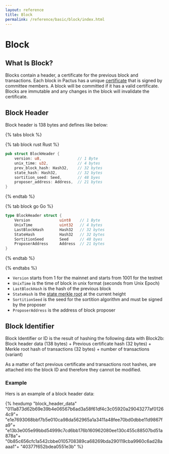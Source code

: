 ```yaml
---
layout: reference
title: Block
permalink: /reference/basic/block/index.html
---
```


# Block

## What Is Block?

Blocks contain a header, a certificate for the previous block and transactions. Each block in Pactus
has a unique [certificate](../certificate) that is signed by committee members. A block will be
committed if it has a valid certificate. Blocks are immutable and any changes in the block will
invalidate the certificate.

## Block Header

Block header is 138 bytes and defines like below:

{% tabs block %}

{% tab block rust <i class="fa-brands fa-rust"></i> Rust %}

```rust
pub struct BlockHeader {
    version: u8,                // 1 Byte
    unix_time: u32,             // 4 bytes
    prev_block_hash: Hash32,    // 32 bytes
    state_hash: Hash32,         // 32 bytes
    sortition_seed: Seed,       // 48 byes
    proposer_address: Address,  // 21 bytes
}
```

{% endtab %}

{% tab block go <i class="fa-brands fa-golang"></i> Go %}

```go
type BlockHeader struct {
    Version             uint8    // 1 Byte
    UnixTime            uint32   // 4 bytes
    LastBlockHash       Hash32   // 32 bytes
    StateHash           Hash32   // 32 bytes
    SortitionSeed       Seed     // 48 byes
    ProposerAddress     Address  // 21 bytes
}
```

{% endtab %}

{% endtabs %}

- `Version` starts from 1 for the mainnet and starts from 1001 for the testnet
- `UnixTime` is the time of block in unix format (seconds from Unix Epoch)
- `LastBlockHash` is the hash of the previous block
- `StateHash` is the [state merkle root](../state-merkle) at the current height
- `SortitionSeed` is the seed for the sortition algorithm and must be signed by the proposer
- `ProposerAddress` is the address of block proposer

## Block Identifier

Block Identifier or ID is the result of hashing the following data with Block2b: Block header data
(138 bytes) + Previous certificate hash (32 bytes) + Merkle root hash of transactions (32 bytes) +
number of transactions (variant)

As a matter of fact previous certificate and transactions root hashes, are attached into the block
ID and therefore they cannot be modified.

### Example

Hers is an example of a block header data:

{% hexdump "block_header_data"
  "011a873d62b69e39b4e06567b6ad3a58f61df4c3c05920a29043277af01264c9"+
  "e1e7693068bbf7b5e010ca98da562965a1a3411a48fee70bd0dbbe11d9867fa9"+
  "e13b3e005e99bbd54999c7cd6bb176b160962080ee130c455c88507bd51a878a"+
  "0b85c656cfc1a542cbbe0105708389ca68269bda290119cba9960c6ad28aaaa1"+
  "40377f652bdea0551e3b" %}
